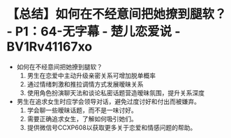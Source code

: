 # 【总结】如何在不经意间把她撩到腿软？ - P1：64-无字幕 - 楚儿恋爱说 - BV1Rv41167xo

-   如何在不经意间把她撩到腿软？
    1.  男生在恋爱中主动升级亲密关系可增加脱单概率
    2.  通过情绪刺激和推拉调情方式发展暧昧关系
    3.  使用角色扮演聊天法和谈论私密话题营造暧昧氛围，提升关系深度
-   男生在追求女生时应学会领导对话，避免过度讨好和付出而被嫌弃。
    1.  学会聊一些暧昧话题，而不是一味讨好。
    2.  需要正确追求女生，了解如何吸引她们。
    3.  提供微信号CCXP608以获取更多关于恋爱和情感问题的帮助。